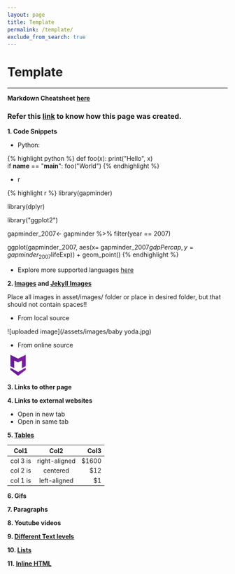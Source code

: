 ```yaml
---
layout: page
title: Template
permalink: /template/
exclude_from_search: true
---
```


# Template

------------------------------------------------------

**Markdown Cheatsheet [here](https://github.com/adam-p/markdown-here/wiki/Markdown-Cheatsheet)**

### Refer this [link](https://github.com/sheldonsebastian/StatisticsAndProgrammingQuickReference/blob/master/docs/template.markdown) to know how this page was created.

**1. Code Snippets**

  - Python: 

{% highlight python %} 
def foo(x):
	print("Hello", x)
​     
if __name__ == "__main__":
	foo("World")
{% endhighlight %}


  - r

{% highlight r %} 
library(gapminder)

library(dplyr)

library("ggplot2")

gapminder_2007<- gapminder %>% filter(year == 2007)

ggplot(gapminder_2007, aes(x= gapminder_2007$gdpPercap, y= gapminder_2007$lifeExp)) + geom_point()
{% endhighlight %}


  - Explore more supported languages [here](https://github.com/rouge-ruby/rouge/wiki/List-of-supported-languages-and-lexers)


**2. [Images](https://github.com/adam-p/markdown-here/wiki/Markdown-Cheatsheet#images) and [Jekyll Images](https://jekyllrb.com/docs/posts/#including-images-and-resources)**

Place all images in asset/images/ folder or place in desired folder, but that should not contain spaces!!

- From local source

![uploaded image](/assets/images/baby yoda.jpg)

- From online source

![online image](https://github.com/adam-p/markdown-here/raw/master/src/common/images/icon48.png "Online Image")



**3. Links to other page**

**4. Links to external websites**
- Open in new tab
- Open in same tab

**5. [Tables](https://github.com/adam-p/markdown-here/wiki/Markdown-Cheatsheet#inline-html)**


| Col1        | Col2           | Col3  |
| ------------- |:-------------:| -----:|
| col 3 is      | right-aligned | $1600 |
| col 2 is      | centered      |   $12 |
| col 1 is | left-aligned      |    $1 |



**6. Gifs**


**7. Paragraphs**


**8. Youtube videos**


**9. [Different Text levels](https://github.com/adam-p/markdown-here/wiki/Markdown-Cheatsheet#headers)**


**10. [Lists](https://github.com/adam-p/markdown-here/wiki/Markdown-Cheatsheet#lists)**


**11. [Inline HTML](https://github.com/adam-p/markdown-here/wiki/Markdown-Cheatsheet#inline-html)**

